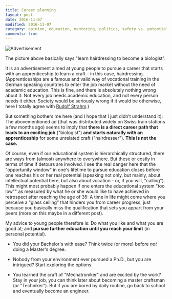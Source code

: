 ```yaml
---
title: Career planning
layout: post
date: 2016-11-07
modified: 2016-11-07
category: opinion, education, mentoring, politics, safety vs. potential
comments: true
---
```


![Advertisement](http://stdm.github.io/images/coiffeur_biologe.jpg)

<!-- more -->

The picture above basically says "learn hairdressing to become a biologist".

It is an advertisement aimed at young people to pursue a career that starts with an apprenticeship to learn a craft &#8211; in this case, hairdressing. (Apprenticeships are a famous and valid way of vocational training in the German speaking countries to enter the job market without the need of academic education. This is fine, and there is absolutely nothing wrong about it: Not every job needs academic education, and not every person needs it either. Society would be seriously wrong if it would be otherwise, here I totally agree with <a href="http://www.panorama.ch/dyn/1122.aspx?id_article=446" target="_blank">Rudolf Strahm</a>.)

But something bothers me here (and I hope that I just didn&#8217;t understand it): The abovementioned ad (that was distributed widely on Swiss train stations a few months ago) seems to imply that **there is a direct career path that leads to an exciting job** ("biologist") **and starts naturally with an apprenticeship** for some unrelated craft ("hairdresser"). **This is not the case.**

Of course, even if our educational system is hierarchically structured, there are ways from (almost) anywhere to everywhere. But these or costly in terms of time if detours are involved. I see the real danger here that the "opportunity window" in one's lifetime to pursue education closes before one reaches his or her real potential (speaking not only, but mainly, about intellectual potential here, but also about vocation - or, if you will, "calling"). This might most probably happen if one enters the educational system "too low"" as measured by what he or she would like to have achieved in retrospect after reaching the age of 35: A time in life might come where you perceive a "glass ceiling" that hinders you from career progress, just because you basically miss the qualification that sets you appart from your peers (more on this maybe in a different post).

My advice to young people therefore is: Do what you like and what you are good at; and <strong>pursue further education until you reach your limit</strong> (in personal potential).

* You did your Bachelor's with ease? Think twice (or more) before _not_ doing a Master's degree.

* Nobody from your environment ever pursued a Ph.D., but you are intrigued? Start exploring the options.

* You learned the craft of "Mechatroniker" and are excited by the work? Stay in your job, you can think later about becoming a master craftsman (or "Techniker"). But if you are bored by daily routine, go back to school and eventually become an engineer.